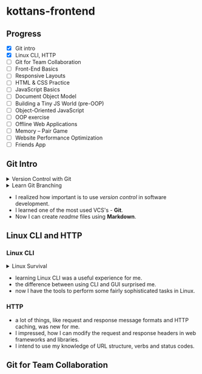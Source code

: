 # kottans-frontend

## Progress

-   [x] Git intro
-   [x] Linux CLI, HTTP
-   [ ] Git for Team Collaboration
-   [ ] Front-End Basics
-   [ ] Responsive Layouts
-   [ ] HTML & CSS Practice
-   [ ] JavaScript Basics
-   [ ] Document Object Model
-   [ ] Building a Tiny JS World (pre-OOP)
-   [ ] Object-Oriented JavaScript
-   [ ] OOP exercise
-   [ ] Offline Web Applications
-   [ ] Memory – Pair Game
-   [ ] Website Performance Optimization
-   [ ] Friends App

## Git Intro

<details>
    <summary>Version Control with Git</summary>
    <img src="git_intro/version-control.png">
</details>

<details>
    <summary>Learn Git Branching</summary>
    <img src="git_intro/gitbranching.png">
</details>

-   I realized how important is to use _version control_ in software development.
-   I learned one of the most used VCS's - **Git**.
-   Now I can create _readme_ files using **Markdown**.

## Linux CLI and HTTP

### Linux CLI

<details>
    <summary>Linux Survival</summary>
    <img src="task_linux_cli/linux.png">
</details>

-   learning Linux CLI was a useful experience for me.
-   the difference between using CLI and GUI surprised me.
-   now I have the tools to perform some fairly sophisticated tasks in Linux.

### HTTP

-   a lot of things, like request and response message formats and HTTP caching, was new for me.
-   I impressed, how I can modify the request and response headers in web frameworks and libraries.
-   I intend to use my knowledge of URL structure, verbs and status codes.

## Git for Team Collaboration
